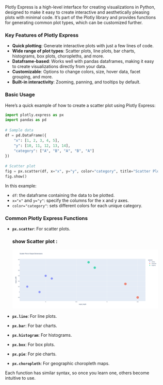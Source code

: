 Plotly Express is a high-level interface for creating visualizations in Python, designed to make it easy to create interactive and aesthetically pleasing plots with minimal code. It’s part of the Plotly library and provides functions for generating common plot types, which can be customized further.

### Key Features of Plotly Express
- **Quick plotting**: Generate interactive plots with just a few lines of code.
- **Wide range of plot types**: Scatter plots, line plots, bar charts, histograms, box plots, choropleths, and more.
- **Dataframe-based**: Works well with pandas dataframes, making it easy to create visualizations directly from your data.
- **Customizable**: Options to change colors, size, hover data, facet grouping, and more.
- **Built-in interactivity**: Zooming, panning, and tooltips by default.

### Basic Usage

Here’s a quick example of how to create a scatter plot using Plotly Express:

```python
import plotly.express as px
import pandas as pd

# Sample data
df = pd.DataFrame({
    "x": [1, 2, 3, 4, 5],
    "y": [10, 11, 12, 13, 14],
    "category": ["A", "B", "A", "B", "A"]
})

# Scatter plot
fig = px.scatter(df, x="x", y="y", color="category", title="Scatter Plot Example")
fig.show()
```

In this example:
- `df`: the dataframe containing the data to be plotted.
- `x="x"` and `y="y"`: specify the columns for the x and y axes.
- `color="category"`: sets different colors for each unique category.

### Common Plotly Express Functions
- **`px.scatter`**: For scatter plots.
    ### show Scatter plot :
    <img src='scatter_plotly.png'>
    
- **`px.line`**: For line plots.
- **`px.bar`**: For bar charts.
- **`px.histogram`**: For histograms.
- **`px.box`**: For box plots.
- **`px.pie`**: For pie charts.
- **`px.choropleth`**: For geographic choropleth maps.

Each function has similar syntax, so once you learn one, others become intuitive to use.

